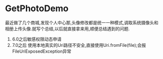 # GetPhotoDemo
最近做了几个商城,发现个人中心那,头像修改都是统一一种模式,调取系统摄像头和相册上传头像.就写个总结,以后就直接拿来用,顺便总结遇到的问题.

 1. 6.0之后敏感权限动态申请
 2. 7.0之后 使用本地真实的Uri路径不安全,直接使用Uri.fromFile(file);会报FileUriExposedException异常

